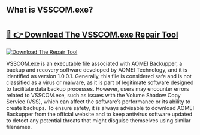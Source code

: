 ## What is VSSCOM.exe? 

# <h2><a href="https://exedetect.com/download.php?VSSCOM.exe">🔗 👉 Download The VSSCOM.exe Repair Tool</a></h2>

[![Download The Repair Tool](https://exedetect.com/download-button.jpg)](https://exedetect.com/download.php?VSSCOM.exe)

VSSCOM.exe is an executable file associated with AOMEI Backupper, a backup and recovery software developed by AOMEI Technology, and it is identified as version 1.0.0.1. Generally, this file is considered safe and is not classified as a virus or malware, as it is part of legitimate software designed to facilitate data backup processes. However, users may encounter errors related to VSSCOM.exe, such as issues with the Volume Shadow Copy Service (VSS), which can affect the software’s performance or its ability to create backups. To ensure safety, it is always advisable to download AOMEI Backupper from the official website and to keep antivirus software updated to detect any potential threats that might disguise themselves using similar filenames.